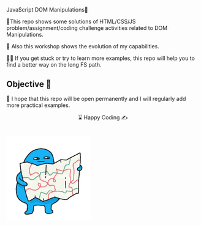 

## 
JavaScript DOM Manipulations🌄

🌲This repo shows some solutions of HTML/CSS/JS problem/assignment/coding challenge activities related to DOM Manipulations.

🔗 Also this workshop shows the evolution of my capabilities.

👨‍💻 If you get stuck or try to learn more examples, this repo will help you to find a better way on the long FS path.

## Objective 🎯 

🏇 I hope that this repo will be open permanently and I will regularly add more practical examples.


<center> ⌛ Happy Coding  ✍ </center>
<br>
<br>

<img src="./DOM.gif" align="left" alt="desktop_version">

